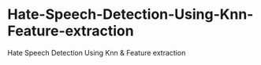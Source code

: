 # Hate-Speech-Detection-Using-Knn-Feature-extraction
Hate Speech Detection Using Knn &amp; Feature extraction
